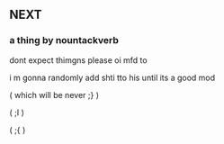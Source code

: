 ## NEXT
### a thing by nountackverb

dont expect thimgns please oi mfd to 

i m gonna randomly add shti tto his until its a good mod

(   which will be never ;}     )

(   ;I   )





(   ;{   )